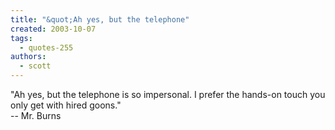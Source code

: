 ```yaml
---
title: "&quot;Ah yes, but the telephone"
created: 2003-10-07
tags: 
  - quotes-255
authors: 
  - scott
---
```


"Ah yes, but the telephone is so impersonal. I prefer the hands-on touch you only get with hired goons."  
\-- Mr. Burns
